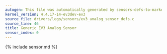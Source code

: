 ```yaml
---
autogen: This file was automatically generated by sensors-defs-to-markdown.py
kernel_version: 4.4.17-14-ev3dev-ev3
source_file: drivers/lego/sensors/ev3_analog_sensor_defs.c
source_line: 46
title: Generic EV3 Analog Sensor
sensor_index: 0
---
```


{% include sensor.md %}
